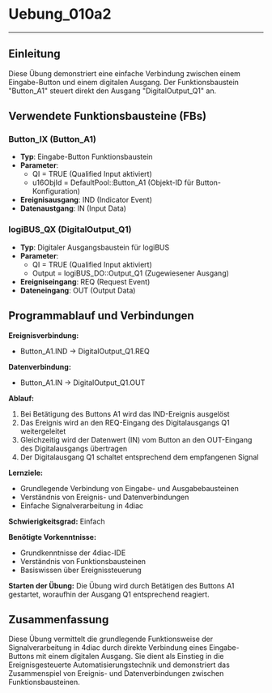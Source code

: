 # Uebung_010a2

* * * * * * * * * *

## Einleitung
Diese Übung demonstriert eine einfache Verbindung zwischen einem Eingabe-Button und einem digitalen Ausgang. Der Funktionsbaustein "Button_A1" steuert direkt den Ausgang "DigitalOutput_Q1" an.

## Verwendete Funktionsbausteine (FBs)

### Button_IX (Button_A1)
- **Typ**: Eingabe-Button Funktionsbaustein
- **Parameter**:
  - QI = TRUE (Qualified Input aktiviert)
  - u16ObjId = DefaultPool::Button_A1 (Objekt-ID für Button-Konfiguration)
- **Ereignisausgang**: IND (Indicator Event)
- **Datenaustgang**: IN (Input Data)

### logiBUS_QX (DigitalOutput_Q1)
- **Typ**: Digitaler Ausgangsbaustein für logiBUS
- **Parameter**:
  - QI = TRUE (Qualified Input aktiviert)
  - Output = logiBUS_DO::Output_Q1 (Zugewiesener Ausgang)
- **Ereigniseingang**: REQ (Request Event)
- **Dateneingang**: OUT (Output Data)

## Programmablauf und Verbindungen

**Ereignisverbindung:**
- Button_A1.IND → DigitalOutput_Q1.REQ

**Datenverbindung:**
- Button_A1.IN → DigitalOutput_Q1.OUT

**Ablauf:**
1. Bei Betätigung des Buttons A1 wird das IND-Ereignis ausgelöst
2. Das Ereignis wird an den REQ-Eingang des Digitalausgangs Q1 weitergeleitet
3. Gleichzeitig wird der Datenwert (IN) vom Button an den OUT-Eingang des Digitalausgangs übertragen
4. Der Digitalausgang Q1 schaltet entsprechend dem empfangenen Signal

**Lernziele:**
- Grundlegende Verbindung von Eingabe- und Ausgabebausteinen
- Verständnis von Ereignis- und Datenverbindungen
- Einfache Signalverarbeitung in 4diac

**Schwierigkeitsgrad:** Einfach

**Benötigte Vorkenntnisse:**
- Grundkenntnisse der 4diac-IDE
- Verständnis von Funktionsbausteinen
- Basiswissen über Ereignissteuerung

**Starten der Übung:**
Die Übung wird durch Betätigen des Buttons A1 gestartet, woraufhin der Ausgang Q1 entsprechend reagiert.

## Zusammenfassung
Diese Übung vermittelt die grundlegende Funktionsweise der Signalverarbeitung in 4diac durch direkte Verbindung eines Eingabe-Buttons mit einem digitalen Ausgang. Sie dient als Einstieg in die Ereignisgesteuerte Automatisierungstechnik und demonstriert das Zusammenspiel von Ereignis- und Datenverbindungen zwischen Funktionsbausteinen.
